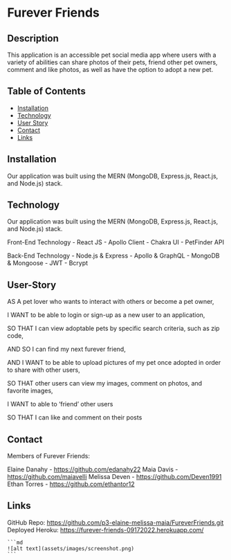 # Furever Friends

## Description

This application is an accessible pet social media app where users with a variety of abilities can share photos of their pets, friend other pet owners, comment and like photos, as well as have the option to adopt a new pet.

## Table of Contents

- [Installation](#installation)
- [Technology](#technology)
- [User Story](#user-story)
- [Contact](#contact)
- [Links](#links)

## Installation

Our application was built using the MERN (MongoDB, Express.js, React.js, and Node.js) stack.

## Technology

Our application was built using the MERN (MongoDB, Express.js, React.js, and Node.js) stack.

Front-End Technology
    - React JS 
    - Apollo Client
    - Chakra UI
    - PetFinder API

Back-End Technology
    - Node.js & Express
    - Apollo & GraphQL
    - MongoDB & Mongoose
    - JWT
    - Bcrypt

## User-Story

AS A pet lover who wants to interact with others or become a pet owner, 

I WANT to be able to login or sign-up as a new user to an application,

SO THAT I can view adoptable pets by specific search criteria, such as zip code,

AND SO I can find my next furever friend,

AND I WANT to be able to upload pictures of my pet once adopted in order to share with other users,

SO THAT other users can view my images, comment on photos, and favorite images,

I WANT to able to ‘friend’ other users

SO THAT I can like and comment on their posts

## Contact

Members of Furever Friends:

Elaine Danahy - https://github.com/edanahy22
Maia Davis - https://github.com/maiavelli
Melissa Deven - https://github.com/Deven1991 
Ethan Torres - https://github.com/ethantor12

## Links

GitHub Repo: https://github.com/p3-elaine-melissa-maia/FureverFriends.git
Deployed Heroku: https://furever-friends-09172022.herokuapp.com/


    ```md
    ![alt text](assets/images/screenshot.png)
    ```
